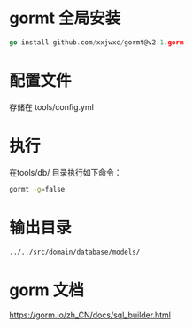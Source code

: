 # gormt 全局安装
```go
go install github.com/xxjwxc/gormt@v2.1.gorm 
```

# 配置文件
存储在 tools/config.yml

# 执行
在tools/db/ 目录执行如下命令：
```bash
gormt -g=false
```

# 输出目录
```bash
../../src/domain/database/models/
```

# gorm 文档
https://gorm.io/zh_CN/docs/sql_builder.html
